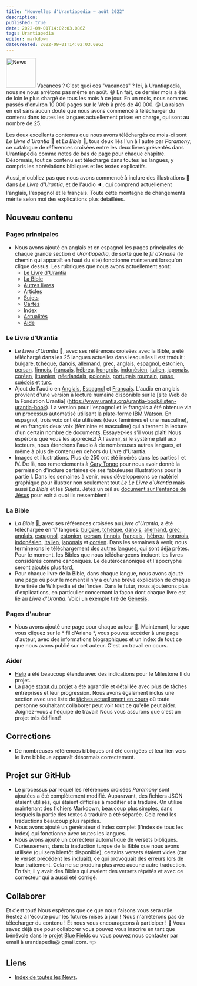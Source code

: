 ```yaml
---
title: "Nouvelles d'Urantiapedia — août 2022"
description: 
published: true
date: 2022-09-01T14:02:03.086Z
tags: Urantiapedia
editor: markdown
dateCreated: 2022-09-01T14:02:03.086Z
---
```


<img src="/_assets/svg/icon-news.svg" alt="News" style="width: 80px;"> Vacances ? C'est quoi ces "vacances" ? Ici, à Urantiapedia, nous ne nous arrêtons pas même en août. :sweat_smile: En fait, ce dernier mois a été de loin le plus chargé de tous les mois à ce jour. En un mois, nous sommes passés d'environ 10 000 pages sur le Web à près de 40 000. :astonished: La raison en est sans aucun doute que nous avons commencé à télécharger du contenu dans toutes les langues actuellement prises en charge, qui sont au nombre de 25.

Les deux excellents contenus que nous avons téléchargés ce mois-ci sont *Le Livre d'Urantia* :blue_book: et *La Bible* :closed_book:, tous deux liés l'un à l'autre par *Paramony*, ce catalogue de références croisées entre les deux livres présentés dans Urantiapedia comme notes de bas de page pour chaque chapitre. Désormais, tout ce contenu est téléchargé dans toutes les langues, y compris les abréviations bibliques et les textes explicatifs.

Aussi, n'oubliez pas que nous avons commencé à inclure des illustrations :sunrise_over_mountains: dans *Le Livre d'Urantia*, et de l'audio :speaker:, qui comprend actuellement l'anglais, l'espagnol et le français. Toute cette montagne de changements mérite selon moi des explications plus détaillées.

## Nouveau contenu


### Pages principales

- Nous avons ajouté en anglais et en espagnol les pages principales de chaque grande section d'*Urantiapedia*, de sorte que le *fil d'Ariane* (le chemin qui apparaît en haut du site) fonctionne maintenant lorsqu'on clique dessus. Les rubriques que nous avons actuellement sont:
  - [Le ​​Livre d'Urantia](/fr/The_Urantia_Book)
  - [La Bible](/fr/Bible)
  - [Autres livres](/en/book)
  - [Articles](/en/article)
  - [Sujets](/en/topic)
  - [Cartes](/en/map)
  - [Index](/en/index)
  - [Actualités](/fr/news)
  - [Aide](/fr/help)

### Le Livre d'Urantia

- *Le Livre d'Urantia* :blue_book:, avec ses références croisées avec la Bible, a été téléchargé dans les 25 langues actuelles dans lesquelles il est traduit : [bulgare](/bg/The_Urantia_Book), [tchèque](/cs/The_Urantia_Book), [danois](/da/The_Urantia_Book), [allemand](/de/The_Urantia_Book), [grec](/el/The_Urantia_Book), [anglais](/en/The_Urantia_Book), [espagnol](/es/The_Urantia_Book ), [estonien](/et/The_Urantia_Book), [persan](/fa/The_Urantia_Book), [finnois](/fi/The_Urantia_Book), [français](/fr/The_Urantia_Book), [hébreu](/he/The_Urantia_Book), [hongrois](/hu/The_Urantia_Book), [indonésien](/id/The_Urantia_Book), [italien](/it/The_Urantia_Book), [japonais](/ja/The_Urantia_Book), [coréen](/ko/The_Urantia_Book ), [lituanien](/lt/The_Urantia_Book), [néerlandais](/nl/The_Urantia_Book), [polonais](/pl/The_Urantia_Book), [portugais](/pt/The_Urantia_Book),[roumain](/ro/The_Urantia_Book), [russe](/ru/The_Urantia_Book), [suédois](/sv/The_Urantia_Book) et [turc](/tr/The_Urantia_Book).
- Ajout de l'audio en [Anglais](/en/The_Urantia_Book/0), [Espagnol](/es/The_Urantia_Book/0) et [Français](/fr/The_Urantia_Book/0). L'audio en anglais provient d'une version à lecture humaine disponible sur le [site Web de la Fondation Urantia] (https://www.urantia.org/urantia-book/listen-urantia-book). La version pour l'espagnol et le français a été obtenue via un processus automatisé utilisant la plate-forme [IBM Watson](https://www.ibm.com/es-es/cloud/watson-speech-to-text). En espagnol, trois voix ont été utilisées (deux féminines et une masculine), et en français deux voix (féminine et masculine) qui alternent la lecture d'un certain nombre de documents. Essayez-les s'il vous plaît! Nous espérons que vous les appréciez! À l'avenir, si le système plaît aux lecteurs, nous étendrons l'audio à de nombreuses autres langues, et même à plus de contenu en dehors du Livre d'Urantia.
- Images et illustrations. Plus de 250 ont été insérés dans les parties I et IV. De là, nos remerciements à [Gary Tonge](https://visionafar.com/) pour nous avoir donné la permission d'inclure certaines de ses fabuleuses illustrations pour la partie I. Dans les semaines à venir, nous développerons ce matériel graphique pour illustrer non seulement tout *Le Le Livre d'Urantia* mais aussi *La Bible* et les *Sujets*. Jetez un œil au [document sur l'enfance de Jésus](/en/The_Urantia_Book/123) pour voir à quoi ils ressemblent !

### La Bible

- *La Bible* :closed_book:, avec ses références croisées au *Livre d'Urantia*, a été téléchargée en 17 langues: [bulgare](/bg/index/bible), [tchèque](/cs/index/bible), [danois](/da/index/bible), [allemand](/de/index/bible), [grec](/el/index/bible), [anglais](/en/index/bible), [espagnol](/es/index/bible), [estonien](/et/index/bible), [persan](/fa/index/bible), [finnois](/fi/index/bible), [français ](/fr/index/bible), [hébreu](/he/index/bible), [hongrois](/hu/index/bible), [indonésien](/id/index/bible), [italien](/it/index/bible), [japonais](/ja/index/bible) et [coréen](/ko/index/bible). Dans les semaines à venir, nous terminerons le téléchargement des autres langues, qui sont déjà prêtes. Pour le moment, les Bibles que nous téléchargeons incluent les livres considérés comme canoniques. Le deutérocanonique et l'apocryphe seront ajoutés plus tard,
- Pour chaque livre de la Bible, dans chaque langue, nous avons ajouté une page où pour le moment il n'y a qu'une brève explication de chaque livre tirée de Wikipedia et de l'index. Dans le futur, nous ajouterons plus d'explications, en particulier concernant la façon dont chaque livre est lié au *Livre d'Urantia*. Voici un exemple tiré de [Genesis](/en/Bible/Genesis).

### Pages d'auteur

- Nous avons ajouté une page pour chaque auteur :older_man:. Maintenant, lorsque vous cliquez sur le * fil d'Ariane *, vous pouvez accéder à une page d'auteur, avec des informations biographiques et un index de tout ce que nous avons publié sur cet auteur. C'est un travail en cours.

### Aider

- [Help](/fr/help) a été beaucoup étendu avec des indications pour le Milestone II du projet.
- La page [statut du projet](/fr/help/status) a été agrandie et détaillée avec plus de tâches entreprises et leur progression. Nous avons également inclus une section avec une liste de [tâches actuellement en cours](/fr/help/status#tâches-planifiées) où toute personne souhaitant collaborer peut voir tout ce qu'elle peut aider. Joignez-vous à l'équipe de travail! Nous vous assurons que c'est un projet très édifiant!

## Corrections

- De nombreuses références bibliques ont été corrigées et leur lien vers le livre biblique apparaît désormais correctement.

## Projet sur GitHub

- Le processus par lequel les références croisées *Paramony* sont ajoutées a été complètement modifié. Auparavant, des fichiers JSON étaient utilisés, qui étaient difficiles à modifier et à traduire. On utilise maintenant des fichiers Markdown, beaucoup plus simples, dans lesquels la partie des textes à traduire a été séparée. Cela rend les traductions beaucoup plus rapides.
- Nous avons ajouté un générateur d'index complet (l'index de tous les index) qui fonctionne avec toutes les langues.
- Nous avons ajouté un correcteur automatique de versets bibliques. Curieusement, dans la traduction turque de la Bible que nous avons utilisée (qui sera bientôt disponible), certains versets étaient vides (car le verset précédent les incluait), ce qui provoquait des erreurs lors de leur traitement. Cela ne se produira plus avec aucune autre traduction. En fait, il y avait des Bibles qui avaient des versets répétés et avec ce correcteur qui a aussi été corrigé.

## Collaborer

Et c'est tout! Nous espérons que ce que nous faisons vous sera utile. Restez à l'écoute pour les futures mises à jour ! Nous n'arrêterons pas de télécharger du contenu ! Et nous vous encourageons à participer ! :blue_heart: Vous savez déjà que pour collaborer vous pouvez vous inscrire en tant que bénévole dans le [projet Blue Fields](https://blue-fields.netlify.app/projects/292396532506821125) ou vous pouvez nous contacter par email à urantiapedia@ gmail.com. :point_left:

## Liens

- [Index de toutes les News](/fr/news).
